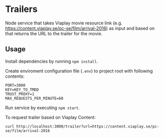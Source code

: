 # Trailers

Node service that takes Viaplay movie resource link (e.g. https://content.viaplay.se/pc-se/film/arrival-2016) as input and based on that returns the URL to the trailer for the movie.

## Usage

Install dependencies by running `npm install`.

Create enviroment configuration file (`.env`) to project root with following contents:

```
PORT=3000
KEY=KEY_TO_TMDD
TRUST_PROXY=1
MAX_REQUESTS_PER_MINUTE=60
```

Run service by executing `npm start`.

To request trailer based on Viaplay Content:

```
curl http://localhost:3000/trailer?url=https://content.viaplay.se/pc-se/film/arrival-2016
```

